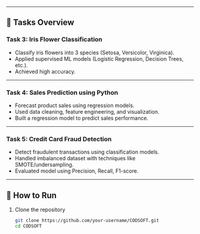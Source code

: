 
---

## 🚀 Tasks Overview  

### **Task 3: Iris Flower Classification**
- Classify iris flowers into 3 species (Setosa, Versicolor, Virginica).  
- Applied supervised ML models (Logistic Regression, Decision Trees, etc.).  
- Achieved high accuracy.  

---

### **Task 4: Sales Prediction using Python**
- Forecast product sales using regression models.  
- Used data cleaning, feature engineering, and visualization.  
- Built a regression model to predict sales performance.  

---

### **Task 5: Credit Card Fraud Detection**
- Detect fraudulent transactions using classification models.  
- Handled imbalanced dataset with techniques like SMOTE/undersampling.  
- Evaluated model using Precision, Recall, F1-score.  

---

## 📌 How to Run
1. Clone the repository  
   ```bash
   git clone https://github.com/your-username/CODSOFT.git
   cd CODSOFT
